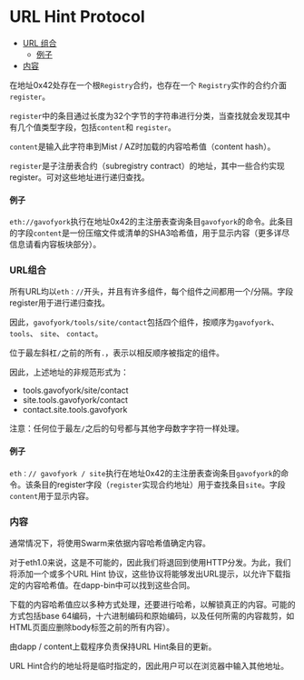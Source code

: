 # URL Hint  Protocol

* [URL 组合](https://github.com/ethereum/wiki/wiki/URL-Hint-Protocol#url-composition) 
  * [例子](https://github.com/ethereum/wiki/wiki/URL-Hint-Protocol#example-1)
* [内容](https://github.com/ethereum/wiki/wiki/URL-Hint-Protocol#content)

在地址0x42处存在一个根`Registry`合约，也存在一个 `Registry`实作的合约介面`register`。

`register`中的条目通过长度为32个字节的字符串进行分类，当查找就会发现其中有几个值类型字段，包括`content`和 `register`。

`content`是输入此字符串到Mist / AZ时加载的内容哈希值（content hash）。 

`register`是子注册表合约（subregistry contract）的地址，其中一些合约实现register。可对这些地址进行递归查找。

#### 例子

`eth://gavofyork`执行在地址0x42的主注册表查询条目`gavofyork`的命令。此条目的字段`content`是一份压缩文件或清单的SHA3哈希值，用于显示内容（更多详尽信息请看内容板块部分）。

### 

### URL组合

所有URL均以`eth：//`开头，并且有许多组件，每个组件之间都用一个/分隔。字段register用于进行递归查找。

因此，`gavofyork/tools/site/contact`包括四个组件，按顺序为`gavofyork`、`tools`、 `site`、 `contact`。

位于最左斜杠`/`之前的所有`.`，表示以相反顺序被指定的组件。

因此，上述地址的非规范形式为：

* tools.gavofyork/site/contact 
* site.tools.gavofyork/contact 
* contact.site.tools.gavofyork

注意：任何位于最左`/`之后的句号都与其他字母数字字符一样处理。

#### 例子

`eth：// gavofyork / site`执行在地址0x42的主注册表查询条目`gavofyork`的命令。该条目的register字段（`register`实现合约地址）用于查找条目`site`。字段`content`用于显示内容。

### 

### 内容

通常情况下，将使用Swarm来依据内容哈希值确定内容。

对于eth1.0来说，这是不可能的，因此我们将退回到使用HTTP分发。为此，我们将添加一个或多个URL Hint 协议，这些协议将能够发出URL提示，以允许下载指定的内容哈希值。在dapp-bin中可以找到这些合同。

下载的内容哈希值应以多种方式处理，还要进行哈希，以解锁真正的内容。可能的方式包括base 64编码，十六进制编码和原始编码，以及任何所需的内容裁剪，如HTML页面应删除body标签之前的所有内容）。

由dapp / content上载程序负责保持URL Hint条目的更新。

URL Hint合约的地址将是临时指定的，因此用户可以在浏览器中输入其他地址。

